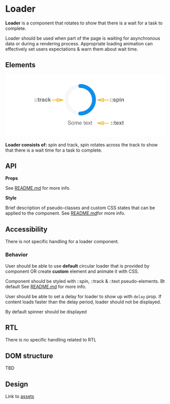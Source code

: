 # Loader

**Loader** is a component that rotates to show that there is a wait for a task to complete.

Loader should be used when part of the page is waiting for asynchronous data or during a rendering process. Appropriate loading animation can effectively set users expectations & warn them about wait time.

## Elements

![elements](./assets/elements.png)

**Loader consists of:** spin and track, spin rotates across the track to show that there is a wait time for a task to complete.



## API

**Props**

See [README.md](https://github.com/wix/stylable-components/blob/maksymc/loader/docs/loader/circular-loader) for more info.

**Style**

Brief description of pseudo-classes and custom CSS states that can be applied to the component. See [README.md](https://github.com/wix/stylable-components/blob/maksymc/loader/docs/loader/circular-loader)for more info.



## Accessibility

There is not specific handling for a loader component. 

### Behavior

User should be able to use **default** circular loader that is provided by component OR create **custom** element and animate it with CSS.

Component should be styled with ::spin, ::track & ::text pseudo-elements. Bt default 
See [README.md](https://github.com/wix/stylable-components/blob/maksymc/loader/docs/loader/circular-loader) for more info.

User should be able to set a delay for loader to show up with `delay` prop.  If content loads faster than the delay period, loader should not be displayed.

By default spinner should be displayed 

## RTL

There is no specific handling related to RTL

## DOM structure

TBD

## Design

Link to [assets](https://zpl.io/2kRTvO)
